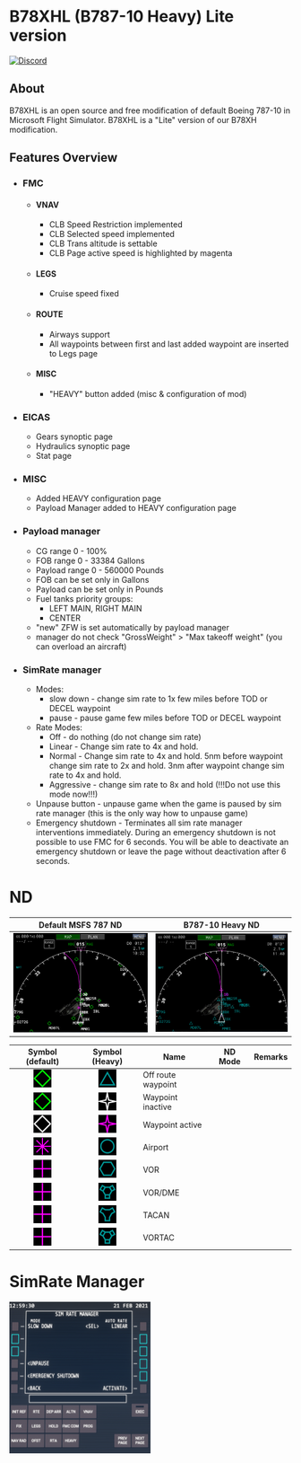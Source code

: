 # B78XHL (B787-10 Heavy) Lite version

[![Discord](https://img.shields.io/discord/808476259016769546?color=7289da&logoColor=ffffff&labelColor=99aab5&logo=discord&label=)](https://discord.gg/Hh84CanyHt)

## About

B78XHL is an open source and free modification of default Boeing 787-10 in Microsoft Flight Simulator. B78XHL is a "Lite" version of our B78XH modification.

## Features Overview

* ### FMC
    * #### VNAV
        * CLB Speed Restriction implemented
        * CLB Selected speed implemented
        * CLB Trans altitude is settable
        * CLB Page active speed is highlighted by magenta
    * #### LEGS
        * Cruise speed fixed
    * #### ROUTE
        * Airways support
        * All waypoints between first and last added waypoint are inserted to Legs page
    * #### MISC
        * "HEAVY" button added (misc & configuration of mod)
* ### EICAS
    *  Gears synoptic page
    *  Hydraulics synoptic page
    *  Stat page

* ### MISC
    *  Added HEAVY configuration page
    *  Payload Manager added to HEAVY configuration page

* ### Payload manager
    * CG range 0 - 100%
    * FOB range 0 - 33384 Gallons
    * Payload range 0 - 560000 Pounds
    * FOB can be set only in Gallons
    * Payload can be set only in Pounds
    * Fuel tanks priority groups:
      * LEFT MAIN, RIGHT MAIN
      * CENTER
    * "new" ZFW is set automatically by payload manager
    * manager do not check "GrossWeight" > "Max takeoff weight" (you can overload an aircraft)

* ### SimRate manager
    * Modes:
        * slow down - change sim rate to 1x few miles before TOD or DECEL waypoint
        * pause - pause game few miles before TOD or DECEL waypoint
    * Rate Modes:
        * Off - do nothing (do not change sim rate)
        * Linear - Change sim rate to 4x and hold.
        * Normal - Change sim rate to 4x and hold. 5nm before waypoint change sim rate to 2x and hold. 3nm after waypoint change sim rate to 4x and hold.
        * Aggressive - change sim rate to 8x and hold (!!!Do not use this mode now!!!)
    * Unpause button - unpause game when the game is paused by sim rate manager (this is the only way how to unpause game)
    * Emergency shutdown - Terminates all sim rate manager interventions immediately. During an emergency shutdown is not possible to use FMC for 6 seconds. You will be able to deactivate an emergency shutdown or leave the page without deactivation after 6 seconds.

# ND

| Default MSFS 787 ND | B787-10 Heavy ND|
|---------------------|-----------------|
|<img src="DOCS/images/map/nd_default.png" width="100%">|<img src="DOCS/images/map/nd_heavy.png" width="100%">|

| Symbol (default)    | Symbol (Heavy)  | Name |ND Mode | Remarks |
|:---------------------:|:-----------------:|------|--------|---------|
|<img src="DOCS/images/map/default/ICON_MAP_INTERSECTION.png" width="32" height="32">|<img src="DOCS/images/map/heavy/ICON_MAP_INTERSECTION.png" width="32" height="32">|Off route waypoint|||
|<img src="DOCS/images/map/default/ICON_MAP_INTERSECTION_FLIGHTPLAN.png" width="32" height="32">|<img src="DOCS/images/map/heavy/ICON_MAP_INTERSECTION_FLIGHTPLAN.png" width="32" height="32">|Waypoint inactive|||
|<img src="DOCS/images/map/default/ICON_MAP_INTERSECTION_FLIGHTPLAN_ACTIVE.png" width="32" height="32">|<img src="DOCS/images/map/heavy/ICON_MAP_INTERSECTION_FLIGHTPLAN_ACTIVE.png" width="32" height="32">|Waypoint active|||
|<img src="DOCS/images/map/default/ICON_MAP_AIRPORT.png" width="32" height="32">|<img src="DOCS/images/map/heavy/ICON_MAP_AIRPORT.png" width="32" height="32">|Airport|||
|<img src="DOCS/images/map/default/ICON_MAP_VOR.png" width="32" height="32">|<img src="DOCS/images/map/heavy/ICON_MAP_VOR.png" width="32" height="32">|VOR|||
|<img src="DOCS/images/map/default/ICON_MAP_VOR.png" width="32" height="32">|<img src="DOCS/images/map/heavy/ICON_MAP_VOR_DME.png" width="32" height="32">|VOR/DME|||
|<img src="DOCS/images/map/default/ICON_MAP_VOR.png" width="32" height="32">|<img src="DOCS/images/map/heavy/ICON_MAP_VOR_TACAN.png" width="32" height="32">|TACAN|||
|<img src="DOCS/images/map/default/ICON_MAP_VOR.png" width="32" height="32">|<img src="DOCS/images/map/heavy/ICON_MAP_VOR_DME.png" width="32" height="32">|VORTAC|||

# SimRate Manager
<img src="DOCS/images/simrate-manager/simrate-manager.png" width="50%">
